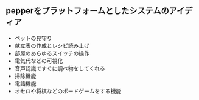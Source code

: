 ## pepperをプラットフォームとしたシステムのアイディア
- ペットの見守り
- 献立表の作成とレシピ読み上げ
- 部屋のあらゆるスイッチの操作
- 電気代などの可視化
- 音声認識ですぐに調べ物をしてくれる
- 掃除機能
- 電話機能
- オセロや将棋などのボードゲームをする機能

